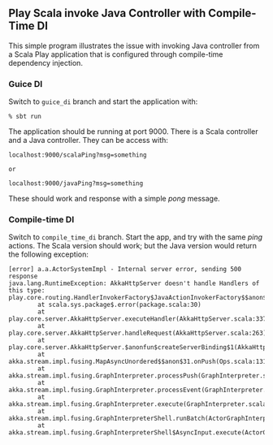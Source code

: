 ## Play Scala invoke Java Controller with Compile-Time DI

This simple program illustrates the issue with invoking Java controller from a Scala Play application
that is configured through compile-time dependency injection.

### Guice DI

Switch to `guice_di` branch and start the application with:

    % sbt run
    
The application should be running at port 9000. There is a Scala controller and a Java controller.
They can be access with:

    localhost:9000/scalaPing?msg=something
    
    or
    
    localhost:9000/javaPing?msg=something
    
These should work and response with a simple _pong_ message.


### Compile-time DI

Switch to `compile_time_di` branch. Start the app, and try with the same _ping_ actions. The
Scala version should work; but the Java version would return the following exception:


    [error] a.a.ActorSystemImpl - Internal server error, sending 500 response
    java.lang.RuntimeException: AkkaHttpServer doesn't handle Handlers of this type: play.core.routing.HandlerInvokerFactory$JavaActionInvokerFactory$$anon$3$$anon$4@6058c29a
            at scala.sys.package$.error(package.scala:30)
            at play.core.server.AkkaHttpServer.executeHandler(AkkaHttpServer.scala:337)
            at play.core.server.AkkaHttpServer.handleRequest(AkkaHttpServer.scala:263)
            at play.core.server.AkkaHttpServer.$anonfun$createServerBinding$1(AkkaHttpServer.scala:138)
            at akka.stream.impl.fusing.MapAsyncUnordered$$anon$31.onPush(Ops.scala:1318)
            at akka.stream.impl.fusing.GraphInterpreter.processPush(GraphInterpreter.scala:519)
            at akka.stream.impl.fusing.GraphInterpreter.processEvent(GraphInterpreter.scala:482)
            at akka.stream.impl.fusing.GraphInterpreter.execute(GraphInterpreter.scala:378)
            at akka.stream.impl.fusing.GraphInterpreterShell.runBatch(ActorGraphInterpreter.scala:588)
            at akka.stream.impl.fusing.GraphInterpreterShell$AsyncInput.execute(ActorGraphInterpreter.scala:472)
    

